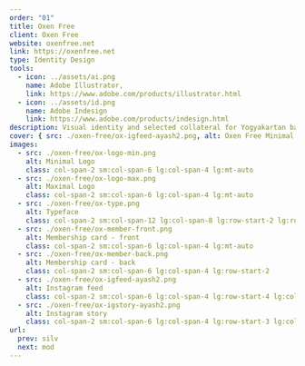 ```yaml
---
order: "01"
title: Oxen Free
client: Oxen Free
website: oxenfree.net
link: https://oxenfree.net
type: Identity Design
tools:
  - icon: ../assets/ai.png
    name: Adobe Illustrator,
    link: https://www.adobe.com/products/illustrator.html
  - icon: ../assets/id.png
    name: Adobe Indesign
    link: https://www.adobe.com/products/indesign.html
description: Visual identity and selected collateral for Yogyakartan bar & kitchen.
cover: { src: ./oxen-free/ox-igfeed-ayash2.png, alt: Oxen Free Minimal Logo }
images:
  - src: ./oxen-free/ox-logo-min.png
    alt: Minimal Logo
    class: col-span-2 sm:col-span-6 lg:col-span-4 lg:mt-auto
  - src: ./oxen-free/ox-logo-max.png
    alt: Maximal Logo
    class: col-span-2 sm:col-span-6 lg:col-span-4 lg:mt-auto
  - src: ./oxen-free/ox-type.png
    alt: Typeface
    class: col-span-2 sm:col-span-12 lg:col-span-8 lg:row-start-2 lg:row-span-2 lg:col-start-1
  - src: ./oxen-free/ox-member-front.png
    alt: Membership card - front
    class: col-span-2 sm:col-span-6 lg:col-span-4 lg:mt-auto
  - src: ./oxen-free/ox-member-back.png
    alt: Membership card - back
    class: col-span-2 sm:col-span-6 lg:col-span-4 lg:row-start-2
  - src: ./oxen-free/ox-igfeed-ayash2.png
    alt: Instagram feed
    class: col-span-2 sm:col-span-6 lg:col-span-4 lg:row-start-4 lg:col-start-5 lg:row-span-2
  - src: ./oxen-free/ox-igstory-ayash2.png
    alt: Instagram story
    class: col-span-2 sm:col-span-6 lg:col-span-4 lg:row-start-3 lg:col-start-9 lg:row-span-2
url:
  prev: silv
  next: mod
---
```

